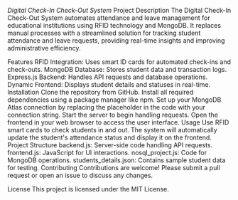 *Digital Check-In Check-Out System*
Project Description
The Digital Check-In Check-Out System automates attendance and leave management for educational institutions using RFID technology and MongoDB. It replaces manual processes with a streamlined solution for tracking student attendance and leave requests, providing real-time insights and improving administrative efficiency.

Features
RFID Integration: Uses smart ID cards for automated check-ins and check-outs.
MongoDB Database: Stores student data and transaction logs.
Express.js Backend: Handles API requests and database operations.
Dynamic Frontend: Displays student details and statuses in real-time.
Installation
Clone the repository from GitHub.
Install all required dependencies using a package manager like npm.
Set up your MongoDB Atlas connection by replacing the placeholder in the code with your connection string.
Start the server to begin handling requests.
Open the frontend in your web browser to access the user interface.
Usage
Use RFID smart cards to check students in and out.
The system will automatically update the student's attendance status and display it on the frontend.
Project Structure
backend.js: Server-side code handling API requests.
frontend.js: JavaScript for UI interactions.
nosql_project.js: Code for MongoDB operations.
students_details.json: Contains sample student data for testing.
Contributing
Contributions are welcome! Please submit a pull request or open an issue to discuss any changes.

License
This project is licensed under the MIT License.
